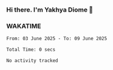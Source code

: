 ### Hi there. I'm Yakhya Diome 👋

### WAKATIME
<!--START_SECTION:waka-->

```txt
From: 03 June 2025 - To: 09 June 2025

Total Time: 0 secs

No activity tracked
```

<!--END_SECTION:waka-->
